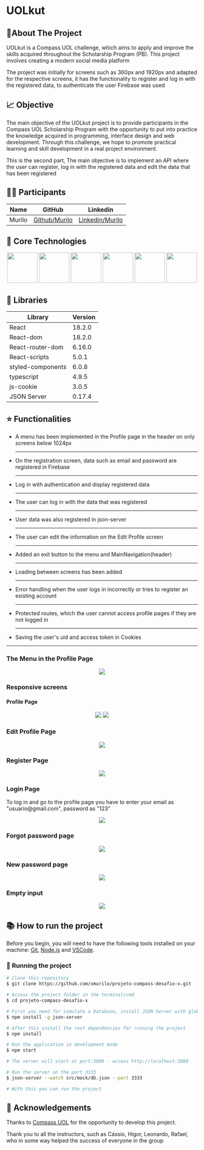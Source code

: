 <h1>UOLkut</h1>

<h2>📗About The Project</h2>
<p>
UOLkut is a Compass UOL challenge, which aims to apply and improve the skills acquired throughout the Scholarship Program (PB). This project involves creating a modern social media platform
<p>
<p>The project was initially for screens such as 360px and 1920px and adapted for the respective screens, it has the functionality to register and log in with the registered data, to authenticate the user Firebase was used</p>

<h2> 📈 Objective</h2>
<p>The main objective of the UOLkut project is to provide participants in the Compass UOL Scholarship Program with the opportunity to put into practice the knowledge acquired in programming, interface design and web development. Through this challenge, we hope to promote practical learning and skill development in a real project environment.

This is the second part, The main objective is to implement an API where the user can register, log in with the registered data and edit the data that has been registered

</p>

<h2>👨‍💻 Participants</h2>

| Name   | GitHub                                                 | Linkedin                                                                            |
| ------ | ------------------------------------------------------ | ----------------------------------------------------------------------------------- |
| Murilo | <a href="https://github.com/xmurilo">Github/Murilo</a> | <a href="https://www.linkedin.com/in/murilo-silva-a85b7526b/"> Linkedin/Murilo </a> |

<h2>💠 Core Technologies</h2>
<div align="center">
  <img width="80" height="80" src="https://cdn.jsdelivr.net/gh/devicons/devicon/icons/html5/html5-original.svg" />  
  <img width="80" height="80"  src="https://cdn.jsdelivr.net/gh/devicons/devicon/icons/css3/css3-original.svg" />
  <img width="80" height="80"  src="https://cdn.jsdelivr.net/gh/devicons/devicon/icons/react/react-original.svg" />
  <img width="80" height="80"  src="https://cdn.jsdelivr.net/gh/devicons/devicon/icons/typescript/typescript-original.svg" />
<img width="80" height="80" src="./public/styled-components.png">
<img width="80" height="80" src="./public/Type=Default.svg">
</div>

<h2>📕 Libraries</h2>

| Library           | Version |
| ----------------- | ------- |
| React             | 18.2.0  |
| React-dom         | 18.2.0  |
| React-router-dom  | 6.16.0  |
| React-scripts     | 5.0.1   |
| styled-components | 6.0.8   |
| typescript        | 4.9.5   |
| js-cookie         | 3.0.5   |
| JSON Server       | 0.17.4  |

<h2>⭐ Functionalities</h2>

<ul>
  <li>A menu has been implemented in the Profile page in the header on only screens below 1024px </li>
  <hr/>
  <li>On the registration screen, data such as email and password are registered in Firebase</li>
  <hr/>
  <li>Log in with authentication and display registered data</li>
  <hr/>
  <li>The user can log in with the data that was registered</li>
  <hr/>
  <li>
User data was also registered in json-server</li>
<hr/>
<li>The user can edit the information on the Edit Profile screen</li>
<hr/>
<li>Added an exit button to the menu and MainNavigation(header)</li>
<hr/>
<li>
Loading between screens has been added</li>
<hr/>
<li>Error handling when the user logs in incorrectly or tries to register an existing account</li>
<hr/>
<li>Protected routes, which the user cannot access profile pages if they are not logged in</li>
<hr/>
<li>Saving the user's uid and access token in Cookies</li>
</ul>
<hr/>

<h3>The Menu in the Profile Page</h3>
<div align="center">
  <img  src="./public/menu-in-profile-page.png" />
</div>
<h3 >Responsive screens</h3>
<h4>Profile Page</h4>
<div align="center">
  <img  src="./public/Desktop.png" />
  <img  src="./public/Mobile.png" />
</div>

<h3  >Edit Profile Page</h3>
<div align="center">
  <img  src="./public/ProfileEdit.png" />
</div>

<h3>Register Page</h3>
<div align="center">
  <img  src="./public/Register.png" />
</div>

<h3>Login Page</h3>
<p>To log in and go to the profile page you have to enter your email as "usuario@gmail.com", password as "123"<p>
<div align="center">
  <img src="./public/Login.png" />
</div>

<h3>Forgot password page</h3>
<div align="center">
  <img src="./public/ForgotPassword.png" />
</div>

<h3>New password page</h3>
<div align="center">
  <img src="./public/NewPassword.png" />
</div>

<h3>Empty input</h3>
<div align="center">
  <img src="./public/InputEmpty.png" />
</div>

<h2>📚 How to run the project</h2>

<p>Before you begin, you will need to have the following tools installed on your machine: <a href="https://git-scm.com/">Git</a>, <a href="https://nodejs.org/en/">Node.js</a> and <a href="https://code.visualstudio.com/">VSCode</a>.</p>

<h3>🎲 Running the project</h3>

```bash
# Clone this repository
$ git clone https://github.com/xmurilo/projeto-compass-desafio-x.git

# Access the project folder in the terminal/cmd
$ cd projeto-compass-desafio-x

# First you need for simulate a Database, install JSON Server with global scope
$ npm install -g json-server

# After this install the rest dependencies for running the project
$ npm install

# Run the application in development mode
$ npm start

# The server will start at port:3000 - access http://localhost:3000

# Run the server on the port 3333
$ json-server --watch src/mock/db.json --port 3333

# With this you can run the project
```

<h2>🤝 Acknowledgements</h2>
<p>Thanks to <a href="https://compass.uol/en/home/">Compass UOL</a> for the opportunity to develop this project.</p>

<p>Thank you to all the instructors, such as Cássio, Higor, Leonardo, Rafael, who in some way helped the success of everyone in the group</p>
